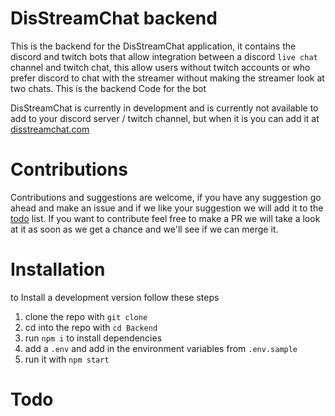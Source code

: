 # DisStreamChat backend
This is the backend for the DisStreamChat application, it contains the discord and twitch bots that allow integration between a discord `live chat` channel and twitch chat, this allow users without twitch accounts or who prefer discord to chat with the streamer without making the streamer look at two chats. This is the backend Code for the bot

DisStreamChat is currently in development and is currently not available to add to your discord server / twitch channel, but when it is you can add it at [disstreamchat.com](https://www.disstreamchat.com/#/)

# Contributions

Contributions and suggestions are welcome, if you have any suggestion go ahead and make an issue and if we like your suggestion we will add it to the [todo](#Todo) list. If you want to contribute feel free to make a PR we will take a look at it as soon as we get a chance and we'll see if we can merge it.

# Installation

to Install a development version follow these steps
1. clone the repo with `git clone`
2. cd into the repo with `cd Backend`
3. run `npm i` to install dependencies
4. add a `.env` and add in the environment variables from `.env.sample`
5. run it with `npm start`

# Todo
